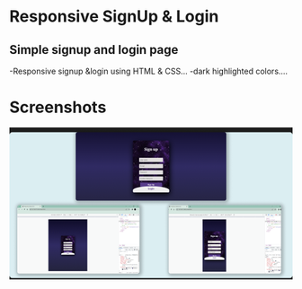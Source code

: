 # Responsive SignUp & Login

## Simple signup and login page


-Responsive signup &login using HTML & CSS...
-dark highlighted colors....

# Screenshots

![App Screenshot](./assets/Images/SignUp%20Responsive.png)